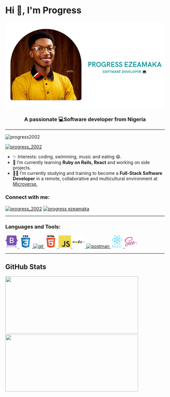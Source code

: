 <h1 align="left">Hi 👋, I'm Progress</h1>

<div >
  <img align="center" src="./profile.png" alt="banner that says Progress Ezeamaka - Software Developer">
</div>

<h3 align="center">A passionate 💻Software developer from Nigeria</h3>                                                                                                                                              
<hr></hr>

<p align="left"> <img src="https://komarev.com/ghpvc/?username=progress2002&label=Profile%20views&color=0e75b6&style=flat" alt="progress2002" /> </p>

<p align="left"> <a href="https://twitter.com/progress_2002" target="blank"><img src="https://img.shields.io/twitter/follow/progress_2002?logo=twitter&style=for-the-badge" alt="progress_2002" /></a> </p>

- ✨ Interests: coding, swimming, music and eating 😆.
- 🌱 I’m currently learning **Ruby on Rails, React** and working on side projects. 
- 👩‍💻 I’m currently studying and training to become a **Full-Stack Software Developer** in a remote, collaborative and multicultural environment at [Microverse.](https://github.com/microverseinc)

<h3 align="left">Connect with me:</h3>
<p align="left">
<a href="https://twitter.com/progress_2002" target="blank"><img align="center" src="https://raw.githubusercontent.com/rahuldkjain/github-profile-readme-generator/master/src/images/icons/Social/twitter.svg" alt="progress_2002" height="30" width="40" /></a>
<a href="https://linkedin.com/in/progress ezeamaka" target="blank"><img align="center" src="https://raw.githubusercontent.com/rahuldkjain/github-profile-readme-generator/master/src/images/icons/Social/linked-in-alt.svg" alt="progress ezeamaka" height="30" width="40" /></a>
</p>

<hr></hr>

<h3 align="left">Languages and Tools:</h3>
<p align="left"> <a href="https://getbootstrap.com" target="_blank" rel="noreferrer"> <img src="https://raw.githubusercontent.com/devicons/devicon/master/icons/bootstrap/bootstrap-plain-wordmark.svg" alt="bootstrap" width="40" height="40"/> </a> <a href="https://www.w3schools.com/css/" target="_blank" rel="noreferrer"> <img src="https://raw.githubusercontent.com/devicons/devicon/master/icons/css3/css3-original-wordmark.svg" alt="css3" width="40" height="40"/> </a> <a href="https://git-scm.com/" target="_blank" rel="noreferrer"> <img src="https://www.vectorlogo.zone/logos/git-scm/git-scm-icon.svg" alt="git" width="40" height="40"/> </a> <a href="https://www.w3.org/html/" target="_blank" rel="noreferrer"> <img src="https://raw.githubusercontent.com/devicons/devicon/master/icons/html5/html5-original-wordmark.svg" alt="html5" width="40" height="40"/> </a> <a href="https://developer.mozilla.org/en-US/docs/Web/JavaScript" target="_blank" rel="noreferrer"> <img src="https://raw.githubusercontent.com/devicons/devicon/master/icons/javascript/javascript-original.svg" alt="javascript" width="40" height="40"/> </a> <a href="https://nodejs.org" target="_blank" rel="noreferrer"> <img src="https://raw.githubusercontent.com/devicons/devicon/master/icons/nodejs/nodejs-original-wordmark.svg" alt="nodejs" width="40" height="40"/> </a> <a href="https://postman.com" target="_blank" rel="noreferrer"> <img src="https://www.vectorlogo.zone/logos/getpostman/getpostman-icon.svg" alt="postman" width="40" height="40"/> </a> <a href="https://reactjs.org/" target="_blank" rel="noreferrer"> <img src="https://raw.githubusercontent.com/devicons/devicon/master/icons/react/react-original-wordmark.svg" alt="react" width="40" height="40"/> </a> <a href="https://sass-lang.com" target="_blank" rel="noreferrer"> <img src="https://raw.githubusercontent.com/devicons/devicon/master/icons/sass/sass-original.svg" alt="sass" width="40" height="40"/> </a> </p>

<hr></hr>

<h2 align ="left">GitHub Stats</h2>
<div>
  <img height="180" width="420" src="https://github-readme-stats.vercel.app/api/top-langs/?username=progress2002&show_icons=true&theme=nightowl&layout=compact"/>
  <img height="180" width="420" src="https://github-readme-stats-eight-theta.vercel.app/api?username=progress2002&show_icons=true&theme=nightowl&count_private=true"/>
</div>


